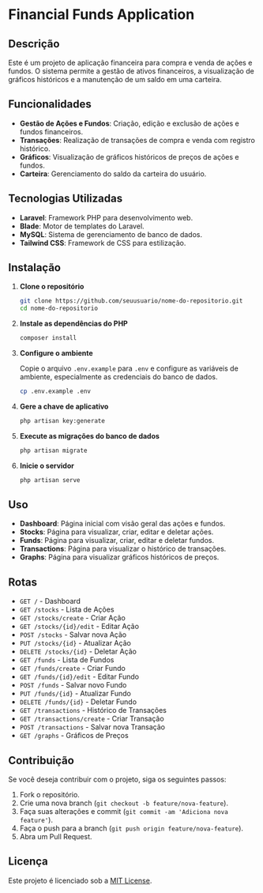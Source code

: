 # Financial Funds Application

## Descrição

Este é um projeto de aplicação financeira para compra e venda de ações e fundos. O sistema permite a gestão de ativos financeiros, a visualização de gráficos históricos e a manutenção de um saldo em uma carteira.

## Funcionalidades

- **Gestão de Ações e Fundos**: Criação, edição e exclusão de ações e fundos financeiros.
- **Transações**: Realização de transações de compra e venda com registro histórico.
- **Gráficos**: Visualização de gráficos históricos de preços de ações e fundos.
- **Carteira**: Gerenciamento do saldo da carteira do usuário.

## Tecnologias Utilizadas

- **Laravel**: Framework PHP para desenvolvimento web.
- **Blade**: Motor de templates do Laravel.
- **MySQL**: Sistema de gerenciamento de banco de dados.
- **Tailwind CSS**: Framework de CSS para estilização.

## Instalação

1. **Clone o repositório**

   ```bash
   git clone https://github.com/seuusuario/nome-do-repositorio.git
   cd nome-do-repositorio
   ```

2. **Instale as dependências do PHP**

   ```bash
   composer install
   ```

3. **Configure o ambiente**

   Copie o arquivo `.env.example` para `.env` e configure as variáveis de ambiente, especialmente as credenciais do banco de dados.

   ```bash
   cp .env.example .env
   ```

4. **Gere a chave de aplicativo**

   ```bash
   php artisan key:generate
   ```

5. **Execute as migrações do banco de dados**

   ```bash
   php artisan migrate
   ```

6. **Inicie o servidor**

   ```bash
   php artisan serve
   ```

## Uso

- **Dashboard**: Página inicial com visão geral das ações e fundos.
- **Stocks**: Página para visualizar, criar, editar e deletar ações.
- **Funds**: Página para visualizar, criar, editar e deletar fundos.
- **Transactions**: Página para visualizar o histórico de transações.
- **Graphs**: Página para visualizar gráficos históricos de preços.

## Rotas

- `GET /` - Dashboard
- `GET /stocks` - Lista de Ações
- `GET /stocks/create` - Criar Ação
- `GET /stocks/{id}/edit` - Editar Ação
- `POST /stocks` - Salvar nova Ação
- `PUT /stocks/{id}` - Atualizar Ação
- `DELETE /stocks/{id}` - Deletar Ação
- `GET /funds` - Lista de Fundos
- `GET /funds/create` - Criar Fundo
- `GET /funds/{id}/edit` - Editar Fundo
- `POST /funds` - Salvar novo Fundo
- `PUT /funds/{id}` - Atualizar Fundo
- `DELETE /funds/{id}` - Deletar Fundo
- `GET /transactions` - Histórico de Transações
- `GET /transactions/create` - Criar Transação
- `POST /transactions` - Salvar nova Transação
- `GET /graphs` - Gráficos de Preços

## Contribuição

Se você deseja contribuir com o projeto, siga os seguintes passos:

1. Fork o repositório.
2. Crie uma nova branch (`git checkout -b feature/nova-feature`).
3. Faça suas alterações e commit (`git commit -am 'Adiciona nova feature'`).
4. Faça o push para a branch (`git push origin feature/nova-feature`).
5. Abra um Pull Request.

## Licença

Este projeto é licenciado sob a [MIT License](LICENSE).

